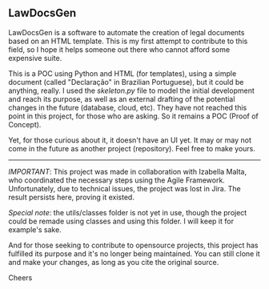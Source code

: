 ## **LawDocsGen**

LawDocsGen is a software to automate the creation of legal documents based on an HTML template. This is my first attempt to contribute to this field, so I hope it helps someone out there who cannot afford some expensive suite.

This is a POC using Python and HTML (for templates), using a simple document (called "Declaração" in Brazilian Portuguese), but it could be anything, really. I used the _skeleton.py_ file to model the initial development and reach its purpose, as well as an external drafting of the potential changes in the future (database, cloud, etc). They have not reached this point in this project, for those who are asking. So it remains a POC (Proof of Concept).

Yet, for those curious about it, it doesn't have an UI yet. It may or may not come in the future as another project (repository). Feel free to make yours.
__________________________
_IMPORTANT_: This project was made in collaboration with Izabella Malta, who coordinated the necessary steps using the Agile Framework. Unfortunately, due to technical issues, the project was lost in Jira. The result persists here, proving it existed. 

_Special note_: the utils/classes folder is not yet in use, though the project could be remade using classes and using this folder. I will keep it for example's sake.

And for those seeking to contribute to opensource projects, this project has fulfilled its purpose and it's no longer being maintained. You can still clone it and make your changes, as long as you cite the original source.

Cheers

